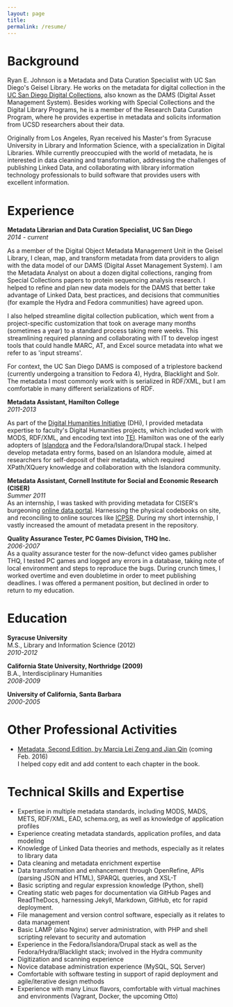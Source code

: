 ```yaml
---
layout: page
title:
permalink: /resume/
---
```


# Background

Ryan E. Johnson is a Metadata and Data Curation Specialist with UC San Diego's Geisel Library. He works on the metadata for digital collection in the [UC San Diego Digital Collections](http://library.ucsd.edu/dc/), also known as the DAMS (Digital Asset Management System). Besides working with Special Collections and the Digital Library Programs, he is a member of the Research Data Curation Program, where he provides expertise in metadata and solicits information from UCSD researchers about their data.  

Originally from Los Angeles, Ryan received his Master's from Syracuse University in Library and Information Science, with a specialization in Digital Libraries. While currently preoccupied with the world of metadata, he is interested in data cleaning and transformation, addressing the challenges of publishing Linked Data, and collaborating with library information technology professionals to build software that provides users with excellent information.  

# Experience

**Metadata Librarian and Data Curation Specialist, UC San Diego**  
_2014 - current_  

As a member of the Digital Object Metadata Management Unit in the Geisel Library, I clean, map, and transform metadata from data providers to align with the data model of our DAMS (Digital Asset Management System). I am the Metadata Analyst on about a dozen digital collections, ranging from Special Collections papers to protein sequencing analysis research. I helped to refine and plan new data models for the DAMS that better take advantage of Linked Data, best practices, and decisions that communities (for example the Hydra and Fedora communities) have agreed upon.  

I also helped streamline digital collection publication, which went from a project-specific customization that took on average many months (sometimes a year) to a standard process taking mere weeks.  This streamlining required planning and collaborating with IT to develop ingest tools that could handle MARC, AT, and Excel source metadata into what we refer to as 'input streams'.  

For context, the UC San Diego DAMS is composed of a triplestore backend (currently undergoing a transition to Fedora 4), Hydra, Blacklight and Solr. The metadata I most commonly work with is serialized in RDF/XML, but I am comfortable in many different serializations of RDF.  

**Metadata Assistant, Hamilton College**  
_2011-2013_  

As part of the [Digital Humanities Initiative](http://www.dhinitiative.org/) (DHi), I provided metadata expertise to faculty's Digital Humanities projects, which included work with MODS, RDF/XML, and encoding text into [TEI](http://www.tei-c.org/index.xml). Hamilton was one of the early adopters of [Islandora](http://islandora.ca/) and the Fedora/Islandora/Drupal stack. I helped develop metadata entry forms, based on an Islandora module, aimed at researchers for self-deposit of their metadata, which required XPath/XQuery knowledge and collaboration with the Islandora community.   

**Metadata Assistant, Cornell Institute for Social and Economic Research (CISER)**  
_Summer 2011_  
As an internship, I was tasked with providing metadata for CISER's burgeoning [online data portal](http://ciser.cornell.edu/). Harnessing the physical codebooks on site, and reconciling to online sources like [ICPSR](http://www.icpsr.umich.edu/). During my short internship, I vastly increased the amount of metadata present in the repository.  

**Quality Assurance Tester, PC Games Division, THQ Inc.**  
_2006-2007_  
As a quality assurance tester for the now-defunct video games publisher THQ, I tested PC games and logged any errors in a database, taking note of local environment and steps to reproduce the bugs. During crunch times, I worked overtime and even doubletime in order to meet publishing deadlines. I was offered a permanent position, but declined in order to return to my education.  

# Education

**Syracuse University**  
M.S., Library and Information Science (2012)  
_2010-2012_  

**California State University, Northridge (2009)**  
B.A., Interdisciplinary Humanities  
_2008-2009_  

**University of California, Santa Barbara**   
_2000-2005_  

# Other Professional Activities

+ [Metadata, Second Edition, by Marcia Lei Zeng and Jian Qin](http://www.amazon.com/Metadata-Second-Marcia-Lei-Zeng/dp/1555709656) (coming Feb. 2016)    
I helped copy edit and add content to each chapter in the book.  

# Technical Skills and Expertise

+ Expertise in multiple metadata standards, including MODS, MADS, METS, RDF/XML, EAD, schema.org, as well as knowledge of application profiles  
+ Experience creating metadata standards, application profiles, and data modeling  
+ Knowledge of Linked Data theories and methods, especially as it relates to library data     
+ Data cleaning and metadata enrichment expertise  
+ Data transformation and enhancement through OpenRefine, APIs (parsing JSON and HTML), SPARQL queries, and XSL-T  
+ Basic scripting and regular expression knowledge (Python, shell)  
+ Creating static web pages for documentation via GitHub Pages and ReadTheDocs, harnessing Jekyll, Markdown, GitHub, etc for rapid deployment.  
+ File management and version control software, especially as it relates to data management    
+ Basic LAMP (also Nginx) server administration, with PHP and shell scripting relevant to security and automation  
+ Experience in the Fedora/Islandora/Drupal stack as well as the Fedora/Hydra/Blacklight stack; involved in the Hydra community      
+ Digitization and scanning experience  
+ Novice database administration experience (MySQL, SQL Server)  
+ Comfortable with software testing in support of rapid deployment and agile/iterative design methods    
+ Experience with many Linux flavors, comfortable with virtual machines and environments (Vagrant, Docker, the upcoming Otto)   
